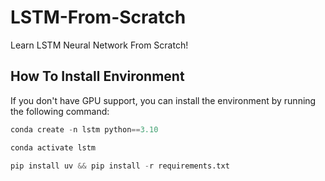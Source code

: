# LSTM-From-Scratch
 Learn LSTM Neural Network From Scratch!


## How To Install Environment
If you don't have GPU support, you can install the environment by running the following command:

```python
conda create -n lstm python==3.10

conda activate lstm

pip install uv && pip install -r requirements.txt

```